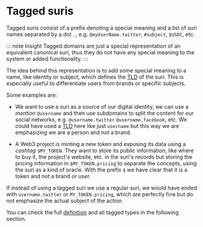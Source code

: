 # Tagged suris

Tagged suris consist of a prefix denoting a special meaning and a list of suri names separated by a dot `.`,
e.g. `@myUserName.twitter`, `#subject`, `$USDC`, etc.

::: note Insight
Tagged domains are just a special representation of an equivalent canonical suri, thus they do not have any special
meaning to the system or added functionality.
:::

The idea behind this representation is to add some special meaning to a name, like identity or subject, which defines
the [TLD] of the suri. This is especially useful to differentiate users from brands or specific subjects.

Some examples are:

- We want to use a suri as a source of our digital identity, we can use a _mention_ `@username` and then use subdomains
  to split the content for our social networks, e.g. `@username.twitter` `@username.facebook`, etc. We could have used
  a [TLD] here like just `username` but this way we are emphasizing we are a person and not a brand.

- A Web3 project is minting a new token and exposing its data using a _cashtag_ `$MY_TOKEN`. They want to store its
  public information, like where to buy it, the project's website, etc. in the suri's records but storing the pricing
  information in `$MY_TOKEN.pricing` to separate the concepts, using the suri as a kind of oracle. With the prefix `$`
  we have clear that it is a token and not a brand or user.

If instead of using a tagged suri we use a regular suri, we would have ended with `username.twitter`
or `MY_TOKEN.pricing`, which are perfectly fine but do not emphasize the actual subject of the action.

You can check the full [definition](/en/domains/formats#tagged-format) and all tagged types in the following section.

[TLD]: https://en.wikipedia.org/wiki/Top-level_domain